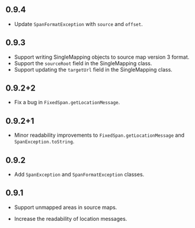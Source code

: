 ## 0.9.4

* Update `SpanFormatException` with `source` and `offset`.

## 0.9.3

* Support writing SingleMapping objects to source map version 3 format.
* Support the `sourceRoot` field in the SingleMapping class.
* Support updating the `targetUrl` field in the SingleMapping class.

## 0.9.2+2

* Fix a bug in `FixedSpan.getLocationMessage`.

## 0.9.2+1

* Minor readability improvements to `FixedSpan.getLocationMessage` and
  `SpanException.toString`.

## 0.9.2

* Add `SpanException` and `SpanFormatException` classes.

## 0.9.1

* Support unmapped areas in source maps.

* Increase the readability of location messages.
